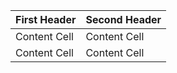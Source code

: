 | First Header | Second Header |
| --- | --- |
| Content Cell | Content Cell |
| Content Cell | Content Cell |
